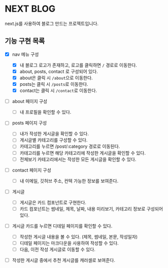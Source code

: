 # NEXT BLOG

next.js를 사용하여 블로그 만드는 프로젝트입니다.

## 기능 구현 목록

- [x] nav 메뉴 구성

  - [x] 내 블로그 로고가 존재하고, 로고를 클릭하면 `/` 경로로 이동한다.
  - [x] about, posts, contact 로 구성되어 있다.
  - [x] about은 클릭 시 `/about`으로 이동한다.
  - [x] posts는 클릭 시 `/posts`로 이동한다.
  - [x] contact는 클릭 시 `/contact`로 이동한다.

- [ ] about 페이지 구성

  - [ ] 내 프로필을 확인할 수 있다.

- [ ] posts 페이지 구성

  - [ ] 내가 작성한 게시글을 확인할 수 있다.
  - [ ] 게시글별 카테고리를 구성할 수 있다.
  - [ ] 카테고리를 누르면 /post/:category 경로로 이동된다.
  - [ ] 카테고리를 누르면 해당 카테고리에 작성한 게시글을 확인할 수 있다.
  - [ ] 전체보기 카테고리에서는 작성한 모든 게시글을 확인할 수 있다.

- [ ] contact 페이지 구성

  - [ ] 내 이메일, 깃허브 주소, 컨텍 가능한 정보를 보여준다.

- [ ] 게시글

  - [ ] 게시글은 카드 컴포넌트로 구현한다.
  - [ ] 카드 컴포넌트는 썸네일, 제목, 날짜, 내용 미리보기, 카테고리 정보로 구성되어 있다.

- [ ] 게시글 카드를 누르면 디테일 페이지를 확인할 수 있다.

  - [ ] 작성한 게시글 내용을 볼 수 있다. (제목, 썸네일, 본문, 작성일자)
  - [ ] 디테일 페이지는 마크다운을 사용하여 작성할 수 있다.
  - [ ] 다음, 이전 작성 게시글로 이동할 수 있다.

- [ ] 작성한 게시글 중에서 추천 게시글를 캐러셀로 보여준다.
